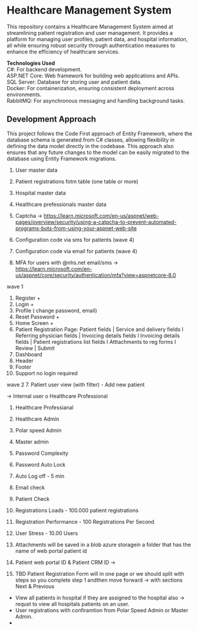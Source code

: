 # Healthcare Management System
This repository contains a Healthcare Management System aimed at streamlining patient registration and user management. It provides a platform for managing user profiles, patient data, and hospital information, all while ensuring robust security through authentication measures to enhance the efficiency of healthcare services.

**Technologies Used** <br />
C#: For backend development. <br />
ASP.NET Core: Web framework for building web applications and APIs. <br />
SQL Server: Database for storing user and patient data. <br />
Docker: For containerization, ensuring consistent deployment across environments. <br />
RabbitMQ: For asynchronous messaging and handling background tasks. <br />

## Development Approach <br />
This project follows the Code First approach of Entity Framework, where the database schema is generated from C# classes, allowing flexibility in defining the data model directly in the codebase. This approach also ensures that any future changes to the model can be easily migrated to the database using Entity Framework migrations.


1. User master data
2. Patient registrations fotm table (one table or more)
3. Hospital master data
4. Healthcare prefessionals master data

1. Captcha -> https://learn.microsoft.com/en-us/aspnet/web-pages/overview/security/using-a-catpcha-to-prevent-automated-programs-bots-from-using-your-aspnet-web-site
2. Configuration code via sms for patients (wave 4)
3. Configuration code via email for patients (wave 4)
4. MFA for users with @nhs.net email/sms -> https://learn.microsoft.com/en-us/aspnet/core/security/authentication/mfa?view=aspnetcore-8.0

wave 1
1. Register +
2. Login +
3. Profile ( change password, email)
4. Reset Password +
5. Home Screen +
6. Patient Registration Page: Patient fields | Service and delivery fields I Referring physician fields | Invoicing details fields I Invoicing details fields | Patient registrations list fields I Atttachments to reg forms I Review | Submit
7. Dashboard
8. Header
9. Footer
10. Support no login required

wave 2 
7. Patiert user view (with filter) - Add new patient

-> Internal user o Healthcare Professional

1. Healthcare Professianal
2. Healthcare Admin
3. Polar speed Admin
4. Master admin

1. Password Complexity
2. Password Auto Lock
3. Auto Log off - 5 min
4. Email check
5. Patient Check

1. Registrations Loads - 100.000 patient registrations 
2. Registration Performance - 100 Registrations Per Second
3. User Stress - 10.00 Users

1. Attachments will be saved in a blob azure storagein a folder that has the name of web portal patient id
2. Patient web portal ID & Patient CRM ID ->
3. TBD Patient Registration Form will in one page or we should split with steps so you complete step 1 andthen move forward -> with sections Next & Previous

*  View all patients in hospital if they are assigned to the hospital also -> requst to view all hospitals patients on an user.
*  User registrations with confiramtion from Polar Speed Admin or Master Admin.
*
